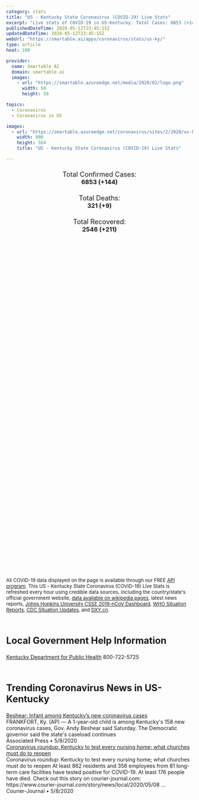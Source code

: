 ```yaml
---
category: stats
title: "US - Kentucky State Coronavirus (COVID-19) Live Stats"
excerpt: "Live stats of COVID-19 in US-Kentucky. Total Cases: 6853 (+144), Deaths: 321 (+9), Recoveries: 2546(+211)."
publishedDateTime: 2020-05-12T23:45:15Z
updatedDateTime: 2020-05-12T23:45:15Z
webUrl: "https://smartable.ai/apps/coronavirus/stats/us-ky/"
type: article
heat: 100

provider:
  name: Smartable AI
  domain: smartable.ai
  images:
    - url: "https://smartable.azureedge.net/media/2020/02/logo.png"
      width: 50
      height: 50

topics:
  - Coronavirus
  - Coronavirus in US

images:
  - url: "https://smartable.azureedge.net/coronavirus/sites/2/2020/us-ky.jpg"
    width: 900
    height: 564
    title: "US - Kentucky State Coronavirus (COVID-19) Live Stats"

---
```

<div class="total-stats" style="text-align: center;">
    <h3>
	    <div style="font-size: 18px; font-weight: 400;">Total Confirmed Cases:</div>
	    6853 (<span class='red'>+144</span>)
    </h3>
    <h3>
	    <div style="font-size: 18px; font-weight: 400;">Total Deaths:</div>
	    321 (<span class='red'>+9</span>)
    </h3>
    <h3>
	    <div style="font-size: 18px; font-weight: 400;">Total Recovered:</div>
	    2546 (<span class='green'>+211</span>)
    </h3>
</div>

<script type="text/javascript" src="https://www.gstatic.com/charts/loader.js"></script>

<div id="time_series_chart" style="width: 100%; height: 400px;"></div>
<script type="text/javascript">
  google.charts.load('current', {'packages':['corechart']});
  google.charts.setOnLoadCallback(drawChart);
  function drawChart() {
    var data = google.visualization.arrayToDataTable([
      ['Date', 'Total Cases', 'Total Deaths', 'Total Recovered'],
      ['1/22/2020', 0, 0, 0],['1/23/2020', 0, 0, 0],['1/24/2020', 0, 0, 0],['1/25/2020', 0, 0, 0],['1/26/2020', 0, 0, 0],['1/27/2020', 0, 0, 0],['1/28/2020', 0, 0, 0],['1/29/2020', 0, 0, 0],['1/30/2020', 0, 0, 0],['1/31/2020', 0, 0, 0],['2/1/2020', 0, 0, 0],['2/2/2020', 0, 0, 0],['2/3/2020', 0, 0, 0],['2/4/2020', 0, 0, 0],['2/5/2020', 0, 0, 0],['2/6/2020', 0, 0, 0],['2/7/2020', 0, 0, 0],['2/8/2020', 0, 0, 0],['2/9/2020', 0, 0, 0],['2/10/2020', 0, 0, 0],['2/11/2020', 0, 0, 0],['2/12/2020', 0, 0, 0],['2/13/2020', 0, 0, 0],['2/14/2020', 0, 0, 0],['2/15/2020', 0, 0, 0],['2/16/2020', 0, 0, 0],['2/17/2020', 0, 0, 0],['2/18/2020', 0, 0, 0],['2/19/2020', 0, 0, 0],['2/20/2020', 0, 0, 0],['2/21/2020', 0, 0, 0],['2/22/2020', 0, 0, 0],['2/23/2020', 0, 0, 0],['2/24/2020', 0, 0, 0],['2/25/2020', 0, 0, 0],['2/26/2020', 0, 0, 0],['2/27/2020', 0, 0, 0],['2/28/2020', 0, 0, 0],['2/29/2020', 0, 0, 0],['3/1/2020', 0, 0, 0],['3/2/2020', 0, 0, 0],['3/3/2020', 0, 0, 0],['3/4/2020', 0, 0, 0],['3/5/2020', 0, 0, 0],['3/6/2020', 1, 0, 0],['3/7/2020', 1, 0, 0],['3/8/2020', 1, 0, 0],['3/9/2020', 4, 0, 0],['3/10/2020', 5, 0, 0],['3/11/2020', 8, 0, 0],['3/12/2020', 11, 0, 0],['3/13/2020', 14, 0, 0],['3/14/2020', 20, 0, 0],['3/15/2020', 21, 0, 1],['3/16/2020', 25, 1, 1],['3/17/2020', 27, 1, 1],['3/18/2020', 35, 1, 1],['3/19/2020', 50, 2, 1],['3/20/2020', 64, 2, 1],['3/21/2020', 87, 3, 1],['3/22/2020', 103, 3, 1],['3/23/2020', 122, 4, 1],['3/24/2020', 161, 4, 1],['3/25/2020', 196, 5, 2],['3/26/2020', 246, 5, 2],['3/27/2020', 300, 7, 2],['3/28/2020', 380, 9, 2],['3/29/2020', 435, 9, 2],['3/30/2020', 474, 11, 2],['3/31/2020', 623, 18, 2],['4/1/2020', 678, 20, 64],['4/2/2020', 761, 31, 64],['4/3/2020', 815, 37, 64],['4/4/2020', 903, 40, 228],['4/5/2020', 939, 45, 306],['4/6/2020', 1009, 60, 306],['4/7/2020', 1150, 65, 306],['4/8/2020', 1342, 73, 306],['4/9/2020', 1453, 73, 306],['4/10/2020', 1694, 90, 306],['4/11/2020', 1841, 94, 306],['4/12/2020', 1993, 113, 306],['4/13/2020', 2048, 106, 306],['4/14/2020', 2210, 115, 653],['4/15/2020', 2210, 115, 800],['4/16/2020', 2435, 129, 956],['4/17/2020', 2522, 137, 956],['4/18/2020', 2699, 144, 979],['4/19/2020', 2960, 148, 1174],['4/20/2020', 3050, 154, 1174],['4/21/2020', 3192, 171, 1174],['4/22/2020', 3373, 185, 1174],['4/23/2020', 3481, 191, 1174],['4/24/2020', 3818, 203, 1174],['4/25/2020', 3905, 205, 1122],['4/26/2020', 4074, 211, 1122],['4/27/2020', 4146, 216, 1122],['4/28/2020', 4375, 227, 1122],['4/29/2020', 4539, 237, 1122],['4/30/2020', 4708, 242, 1122],['5/1/2020', 4785, 243, 1122],['5/2/2020', 4879, 250, 1122],['5/3/2020', 5130, 254, 1122],['5/4/2020', 5402, 263, 1122],['5/5/2020', 5822, 276, 1675],['5/6/2020', 5949, 283, 1675],['5/7/2020', 6130, 296, 2177],['5/8/2020', 6314, 301, 2266],['5/9/2020', 6462, 306, 2308],['5/10/2020', 6502, 307, 2308],['5/11/2020', 6709, 312, 2335],['5/12/2020', 6853, 321, 2546],
    ]);
    var options = {
      curveType: 'none',
      chartArea: {'width': '80%', 'height': '80%'},
      legend: { position: 'top' },
      lineWidth: 5,
      colors: ['#f60109', '#444444', '#81B71F']
    };
    var chart = new google.visualization.LineChart(document.getElementById('time_series_chart'));
    chart.draw(data, options);
  }
</script>

<div id="geo_chart" style="width: 100%; height: 500px;"></div>
<script type="text/javascript">
  google.charts.load('current', {
    'packages':['geochart'],
    'mapsApiKey': 'AIzaSyDk1HhVhLaveyKrUhhHZ5YwzIpEcbdal6U'
  });
  google.charts.setOnLoadCallback(drawRegionsMap);
  function drawRegionsMap() {
    var data = google.visualization.arrayToDataTable([
      ['LATITUDE', 'LONGITUDE', 'DESCRIPTION', 'Total Cases', 'Total Deaths'],
      [36.7493, -86.1966, "Allen", 29, 1],[38.0331, -84.9031, "Anderson", 9, 1],[37.0047, -85.9263, "Barren", 28, 0],[39.1067, -84.7277, "Boone", 232, 4],[38.2016, -84.2719, "Bourbon", 9, 1],[37.642, -84.7769, "Boyle", 19, 0],[38.6818, -84.0666, "Bracken", 10, 0],[37.5589, -83.3782, "Breathitt", 3, 0],[37.8312, -86.6304, "Breckinridge", 13, 0],[38.0562, -85.6847, "Bullitt", 83, 4],[37.2173, -86.7001, "Butler", 201, 6],[36.6145, -88.3206, "Calloway", 40, 1],[38.89, -84.2481, "Campbell", 118, 9],[38.6806, -85.193, "Carroll", 2, 0],[36.8792, -87.6638, "Christian", 95, 3],[38.0017, -84.1908, "Clark", 21, 0],[37.6831, -86.8698, "Daviess", 270, 6],[38.0606, -84.4803, "Fayette", 411, 10],[37.6119, -82.7291, "Floyd", 15, 0],[38.1924, -84.8643, "Franklin", 17, 0],[38.6415, -84.5675, "Grant", 31, 3],[37.4937, -86.2259, "Grayson", 98, 6],[37.8962, -86.7562, "Hancock", 6, 0],[37.813, -85.9827, "Hardin", 61, 2],[38.4333, -84.3542, "Harrison", 19, 0],[37.7553, -87.5327, "Henderson", 82, 3],[37.186, -87.4556, "Hopkins", 215, 27],[38.19264, -85.78323, "Jefferson", 1691, 112],[37.8299, -84.7096, "Jessamine", 47, 0],[38.9949, -84.6017, "Kenton", 401, 26],[37.5668, -85.7353, "Larue", 6, 0],[37.1209, -84.0804, "Laurel", 22, 2],[36.8394, -86.895, "Logan", 63, 2],[37.0759, -88.0769, "Lyon", 14, 3],[37.5904, -84.2898, "Madison", 34, 1],[37.8415, -82.4224, "Martin", 3, 0],[38.7563, -83.8845, "Mason", 7, 0],[37.0405, -88.5734, "McCracken", 72, 2],[36.6648, -84.4395, "McCreary", 13, 0],[37.6183, -87.3921, "McLean", 18, 1],[37.9542, -83.6226, "Menifee", 3, 0],[37.921, -84.8615, "Mercer", 11, 0],[37.997, -83.8926, "Montgomery", 12, 0],[37.0753, -86.9951, "Muhlenberg", 458, 6],[37.7838, -85.6803, "Nelson", 31, 0],[38.3162, -84.0334, "Nicholas", 1, 0],[38.3719, -85.604, "Oldham", 38, 0],[37.011, -84.653, "Pulaski", 44, 2],[38.2697, -84.6831, "Scott", 32, 0],[38.351, -85.1121, "Shelby", 52, 3],[36.7163, -86.5587, "Simpson", 32, 2],[38.117, -85.3722, "Spencer", 17, 0],[37.5466, -87.9878, "Union", 10, 0],[36.8421, -86.53, "Warren", 573, 2],[37.6922, -85.2193, "Washington", 5, 0],[36.8404, -84.8506, "Wayne", 9, 0],[37.5579, -87.4371, "Webster", 31, 0],[38.1543, -84.678, "Woodford", 19, 0],[37.4943, -85.1483, "Marion", 17, 0],[37.8475, -83.8572, "Powell", 1, 0],[36.8513, -88.3593, "Marshall", 34, 1],[38.4189, -82.6024, "Boyd", 33, 3],[37.1952, -86.2691, "Edmonson", 45, 6],[37.3446, -85.351, "Taylor", 9, 0],[38.6876, -83.4915, "Lewis", 6, 0],[38.1079, -82.6132, "Lawrence", 1, 0],[38.6708, -84.331, "Pendleton", 6, 0],[37.4027, -84.4144, "Rockcastle", 13, 0],[37.1037, -85.3073, "Adair", 88, 13],[37.1068, -87.8854, "Caldwell", 13, 0],[36.9211, -88.5226, "Graves", 149, 18],[38.3864, -85.2566, "Henry", 10, 0],[38.3033, -83.1695, "Carter", 6, 0],[37.3321, -88.0795, "Crittenden", 4, 1],[36.7906, -85.3674, "Cumberland", 5, 0],[38.5495, -82.7788, "Greenup", 13, 0],[37.8167, -82.8088, "Johnson", 5, 0],[37.346, -83.4696, "Perry", 16, 0],[37.6178, -82.1706, "Pike", 15, 2],[37.9745, -86.1107, "Meade", 18, 2],[36.6906, -85.1353, "Clinton", 3, 0],[38.1193, -83.6156, "Bath", 6, 1],[37.051, -85.0774, "Russell", 18, 4],[37.3359, -86.9909, "Ohio", 105, 0],[37.162, -83.3779, "Leslie", 5, 0],[36.7225, -87.2628, "Todd", 15, 0],[37.3255, -83.9622, "Jackson", 60, 12],[36.6402, -85.7963, "Monroe", 6, 0],[37.0513, -89.0446, "Ballard", 10, 0],[37.3265, -85.543, "Green", 1, 0],[37.2535, -85.7896, "Hart", 11, 0],[37.1508, -82.667, "Letcher", 3, 0],[36.6781, -84.1284, "Whitley", 12, 0],[38.5953, -85.3175, "Trimble", 3, 0],[38.4278, -83.8618, "Fleming", 2, 0],[38.7252, -84.8238, "Gallatin", 1, 0],[37.335, -82.9819, "Knott", 4, 0],[36.8667, -83.8849, "Knox", 8, 0],[37.4531, -84.7578, "Lincoln", 6, 1],[38.152, -83.5043, "Rowan", 6, 0],[36.8696, -87.8048, "Trigg", 9, 0],[37.4719, -83.6826, "Owsley", 3, 0],[37.892, -83.4445, "Morgan", 1, 0],[37.3206, -84.9285, "Casey", 1, 0],[37.6152, -84.5817, "Garrard", 3, 0],[37.2456, -88.3589, "Livingston", 6, 0],[37.2701, -83.6496, "Clay", 2, 0],[36.5145, -88.8819, "Fulton", 2, 0],[36.7596, -89.102, "Hickman", 5, 0],[36.9081, -88.8867, "Carlisle", 3, 1],[38.4965261, -84.8150781, "Owen", 1, 0],[37.0032438, -85.643487, "Metcalfe", 2, 0],[37.6975384, -83.9744262, "Estill", 1, 0],[36.8890304, -83.2077645, "Harlan", 1, 0],
    ]);
    var options = {
      backgroundColor: {fill:'transparent',stroke:'#FFF' ,strokeWidth:0 }, 
      displayMode: 'markers',
      region: 'US-KY', 
      resolution: 'metros',
      colorAxis: {colors: ['#F27D81', '#f60109']},
      sizeAxis: {minSize:3,  maxSize:12},
    };
    var chart = new google.visualization.GeoChart(document.getElementById('geo_chart'));
    chart.draw(data, options);
  };
</script>

<div id="geo_table"></div>
<script type="text/javascript">
  google.charts.load('current', {'packages':['table']});
  google.charts.setOnLoadCallback(drawTable);
  function drawTable() {
    var data = new google.visualization.DataTable();
    data.addColumn('string', 'Location');
    data.addColumn('number', 'Total Cases');
    data.addColumn('number', 'New Cases');
    data.addColumn('number', 'Active Cases');
    data.addColumn('number', 'Total Deaths');
    data.addColumn('number', 'New Deaths');
    data.addColumn('number', 'Total Recovered');
    data.addRows([
      [{v:"Allen", f:"Allen"}, 29, 0, 28, 1, 0, 0],[{v:"Anderson", f:"Anderson"}, 9, 0, 8, 1, 0, 0],[{v:"Barren", f:"Barren"}, 28, 0, 28, 0, 0, 0],[{v:"Boone", f:"Boone"}, 232, 0, 228, 4, 0, 0],[{v:"Bourbon", f:"Bourbon"}, 9, 0, 8, 1, 0, 0],[{v:"Boyle", f:"Boyle"}, 19, 0, 19, 0, 0, 0],[{v:"Bracken", f:"Bracken"}, 10, 0, 10, 0, 0, 0],[{v:"Breathitt", f:"Breathitt"}, 3, 0, 3, 0, 0, 0],[{v:"Breckinridge", f:"Breckinridge"}, 13, 0, 13, 0, 0, 0],[{v:"Bullitt", f:"Bullitt"}, 83, 0, 79, 4, 0, 0],[{v:"Butler", f:"Butler"}, 201, 0, 195, 6, 0, 0],[{v:"Calloway", f:"Calloway"}, 40, 0, 39, 1, 0, 0],[{v:"Campbell", f:"Campbell"}, 118, 0, 109, 9, 0, 0],[{v:"Carroll", f:"Carroll"}, 2, 0, 2, 0, 0, 0],[{v:"Christian", f:"Christian"}, 95, 0, 92, 3, 0, 0],[{v:"Clark", f:"Clark"}, 21, 0, 21, 0, 0, 0],[{v:"Daviess", f:"Daviess"}, 270, 0, 225, 6, 0, 39],[{v:"Fayette", f:"Fayette"}, 411, 19, 269, 10, 1, 132],[{v:"Floyd", f:"Floyd"}, 15, 0, 15, 0, 0, 0],[{v:"Franklin", f:"Franklin"}, 17, 0, 17, 0, 0, 0],[{v:"Grant", f:"Grant"}, 31, 0, 28, 3, 0, 0],[{v:"Grayson", f:"Grayson"}, 98, 0, 92, 6, 0, 0],[{v:"Hancock", f:"Hancock"}, 6, 0, 5, 0, 0, 1],[{v:"Hardin", f:"Hardin"}, 61, 0, 59, 2, 0, 0],[{v:"Harrison", f:"Harrison"}, 19, 0, 19, 0, 0, 0],[{v:"Henderson", f:"Henderson"}, 82, 0, 69, 3, 1, 10],[{v:"Hopkins", f:"Hopkins"}, 215, 1, 188, 27, 2, 0],[{v:"Jefferson", f:"Jefferson"}, 1691, 0, 1579, 112, 0, 0],[{v:"Jessamine", f:"Jessamine"}, 47, 0, 47, 0, 0, 0],[{v:"Kenton", f:"Kenton"}, 401, 0, 375, 26, 0, 0],[{v:"Larue", f:"Larue"}, 6, 0, 6, 0, 0, 0],[{v:"Laurel", f:"Laurel"}, 22, 0, 20, 2, 0, 0],[{v:"Logan", f:"Logan"}, 63, 6, 61, 2, 0, 0],[{v:"Lyon", f:"Lyon"}, 14, 0, 11, 3, 0, 0],[{v:"Madison", f:"Madison"}, 34, 0, 33, 1, 0, 0],[{v:"Martin", f:"Martin"}, 3, 0, 3, 0, 0, 0],[{v:"Mason", f:"Mason"}, 7, 0, 7, 0, 0, 0],[{v:"McCracken", f:"McCracken"}, 72, 0, 70, 2, 0, 0],[{v:"McCreary", f:"McCreary"}, 13, 0, 13, 0, 0, 0],[{v:"McLean", f:"McLean"}, 18, 0, 15, 1, 0, 2],[{v:"Menifee", f:"Menifee"}, 3, 0, 3, 0, 0, 0],[{v:"Mercer", f:"Mercer"}, 11, 0, 11, 0, 0, 0],[{v:"Montgomery", f:"Montgomery"}, 12, 0, 11, 0, 0, 1],[{v:"Muhlenberg", f:"Muhlenberg"}, 458, 0, 452, 6, 0, 0],[{v:"Nelson", f:"Nelson"}, 31, 0, 31, 0, 0, 0],[{v:"Nicholas", f:"Nicholas"}, 1, 0, 1, 0, 0, 0],[{v:"Oldham", f:"Oldham"}, 38, 0, 38, 0, 0, 0],[{v:"Pulaski", f:"Pulaski"}, 44, 0, 42, 2, 0, 0],[{v:"Scott", f:"Scott"}, 32, 0, 32, 0, 0, 0],[{v:"Shelby", f:"Shelby"}, 52, 0, 49, 3, 0, 0],[{v:"Simpson", f:"Simpson"}, 32, 0, 30, 2, 0, 0],[{v:"Spencer", f:"Spencer"}, 17, 0, 17, 0, 0, 0],[{v:"Union", f:"Union"}, 10, 0, 8, 0, 0, 2],[{v:"Warren", f:"Warren"}, 573, 0, 571, 2, 0, 0],[{v:"Washington", f:"Washington"}, 5, 0, 5, 0, 0, 0],[{v:"Wayne", f:"Wayne"}, 9, 0, 9, 0, 0, 0],[{v:"Webster", f:"Webster"}, 31, 0, 31, 0, 0, 0],[{v:"Woodford", f:"Woodford"}, 19, 0, 19, 0, 0, 0],[{v:"Marion", f:"Marion"}, 17, 0, 17, 0, 0, 0],[{v:"Powell", f:"Powell"}, 1, 0, 1, 0, 0, 0],[{v:"Marshall", f:"Marshall"}, 34, 0, 33, 1, 0, 0],[{v:"Boyd", f:"Boyd"}, 33, 0, 30, 3, 0, 0],[{v:"Edmonson", f:"Edmonson"}, 45, 0, 39, 6, 0, 0],[{v:"Taylor", f:"Taylor"}, 9, 0, 9, 0, 0, 0],[{v:"Lewis", f:"Lewis"}, 6, 0, 6, 0, 0, 0],[{v:"Lawrence", f:"Lawrence"}, 1, 0, 1, 0, 0, 0],[{v:"Pendleton", f:"Pendleton"}, 6, 0, 6, 0, 0, 0],[{v:"Rockcastle", f:"Rockcastle"}, 13, 0, 13, 0, 0, 0],[{v:"Adair", f:"Adair"}, 88, 0, 75, 13, 0, 0],[{v:"Caldwell", f:"Caldwell"}, 13, 0, 13, 0, 0, 0],[{v:"Graves", f:"Graves"}, 149, 0, 131, 18, 0, 0],[{v:"Henry", f:"Henry"}, 10, 0, 10, 0, 0, 0],[{v:"Carter", f:"Carter"}, 6, 0, 6, 0, 0, 0],[{v:"Crittenden", f:"Crittenden"}, 4, 0, 3, 1, 0, 0],[{v:"Cumberland", f:"Cumberland"}, 5, 0, 5, 0, 0, 0],[{v:"Greenup", f:"Greenup"}, 13, 0, 13, 0, 0, 0],[{v:"Johnson", f:"Johnson"}, 5, 0, 5, 0, 0, 0],[{v:"Perry", f:"Perry"}, 16, 0, 16, 0, 0, 0],[{v:"Pike", f:"Pike"}, 15, 0, 13, 2, 0, 0],[{v:"Meade", f:"Meade"}, 18, 0, 16, 2, 0, 0],[{v:"Clinton", f:"Clinton"}, 3, 0, 3, 0, 0, 0],[{v:"Bath", f:"Bath"}, 6, 0, 5, 1, 0, 0],[{v:"Russell", f:"Russell"}, 18, 0, 14, 4, 0, 0],[{v:"Ohio", f:"Ohio"}, 105, 3, 103, 0, 0, 2],[{v:"Leslie", f:"Leslie"}, 5, 0, 5, 0, 0, 0],[{v:"Todd", f:"Todd"}, 15, 0, 15, 0, 0, 0],[{v:"Jackson", f:"Jackson"}, 60, 0, 48, 12, 0, 0],[{v:"Monroe", f:"Monroe"}, 6, 0, 6, 0, 0, 0],[{v:"Ballard", f:"Ballard"}, 10, 0, 10, 0, 0, 0],[{v:"Green", f:"Green"}, 1, 0, 1, 0, 0, 0],[{v:"Hart", f:"Hart"}, 11, 0, 11, 0, 0, 0],[{v:"Letcher", f:"Letcher"}, 3, 0, 3, 0, 0, 0],[{v:"Whitley", f:"Whitley"}, 12, 0, 12, 0, 0, 0],[{v:"Trimble", f:"Trimble"}, 3, 0, 3, 0, 0, 0],[{v:"Fleming", f:"Fleming"}, 2, 0, 2, 0, 0, 0],[{v:"Gallatin", f:"Gallatin"}, 1, 0, 1, 0, 0, 0],[{v:"Knott", f:"Knott"}, 4, 0, 4, 0, 0, 0],[{v:"Knox", f:"Knox"}, 8, 0, 8, 0, 0, 0],[{v:"Lincoln", f:"Lincoln"}, 6, 0, 5, 1, 0, 0],[{v:"Rowan", f:"Rowan"}, 6, 0, 6, 0, 0, 0],[{v:"Trigg", f:"Trigg"}, 9, 0, 9, 0, 0, 0],[{v:"Owsley", f:"Owsley"}, 3, 0, 3, 0, 0, 0],[{v:"Morgan", f:"Morgan"}, 1, 0, 1, 0, 0, 0],[{v:"Casey", f:"Casey"}, 1, 0, 1, 0, 0, 0],[{v:"Garrard", f:"Garrard"}, 3, 0, 3, 0, 0, 0],[{v:"Livingston", f:"Livingston"}, 6, 0, 6, 0, 0, 0],[{v:"Clay", f:"Clay"}, 2, 0, 2, 0, 0, 0],[{v:"Fulton", f:"Fulton"}, 2, 0, 2, 0, 0, 0],[{v:"Hickman", f:"Hickman"}, 5, 0, 5, 0, 0, 0],[{v:"Carlisle", f:"Carlisle"}, 3, 0, 2, 1, 0, 0],[{v:"Owen", f:"Owen"}, 1, 0, 1, 0, 0, 0],[{v:"Metcalfe", f:"Metcalfe"}, 2, 0, 2, 0, 0, 0],[{v:"Estill", f:"Estill"}, 1, 0, 1, 0, 0, 0],[{v:"Harlan", f:"Harlan"}, 1, 0, 1, 0, 0, 0],
    ]);
    data.setProperty(0, 0, 'style', 'min-width:100px');
    var table = new google.visualization.Table(document.getElementById('geo_table'));
    table.draw(data, {allowHtml: true, sortColumn: 2, sortAscending: false, width: '660px', height: '100%'});
  }
</script>

<span style="font-size: 13px">All COVID-19 data displayed on the page is available through our FREE <a href="https://developer.smartable.ai">API program</a>. This US - Kentucky State Coronavirus (COVID-19) Live Stats is refreshed every hour using credible data sources, including the country/state's official government website, <a href="https://en.wikipedia.org/wiki/2019%E2%80%9320_coronavirus_pandemic" target="_blank">data available on wikipedia pages</a>, latest news reports, <a href="https://systems.jhu.edu/research/public-health/ncov/" target="_blank">Johns Hopkins University CSSE 2019-nCoV Dashboard</a>, <a href="https://www.who.int/emergencies/diseases/novel-coronavirus-2019/situation-reports" target="_blank">WHO Situation Reports</a>, <a href="https://www.cdc.gov/coronavirus/2019-ncov/index.html" target="_blank">CDC Situation Updates</a>, and <a href="https://ncov.dxy.cn/ncovh5/view/pneumonia" target="_blank">DXY.cn</a>.</span>

<h2 id="news" class="center" style="margin-top: 60px; font-size: 25px;">Local Government Help Information</h2>
<div class="info center">
<a href="https://chfs.ky.gov/agencies/dph/Pages/covid19.aspx" target="_blank">Kentucky Department for Public Health</a> 800-722-5725
</div>
<h2 id="news" class="center" style="margin-top: 60px; font-size: 25px;">Trending Coronavirus News in US-Kentucky</h2>
<div class="row">
<div class="col-md-6 col-sm-12">
  <div class="content-card">
	<a href="https://apnews.com/065083df159ef7f85df41a0b6f3a4fea"><div class="card-image" style="background-image: url(https://storage.googleapis.com/afs-prod/media/6f4820446786468f83ebd4fb8715e2a0/3000.jpeg)"></div></a>
	<div class="content">
		<div class="card-title"><a href="https://apnews.com/065083df159ef7f85df41a0b6f3a4fea">Beshear: Infant among Kentucky’s new coronavirus cases</a></div>
		<div class="card-excerpt">FRANKFORT, Ky. (AP) — A 1-year-old child is among Kentucky's 158 new coronavirus cases, Gov. Andy Beshear said Saturday. The Democratic governor said the state's caseload continues</div>
		<div class="card-meta">
			<span class="card-provider">Associated Press</span> • <span class="card-date">5/9/2020</span>
		</div>
	</div>
  </div>
</div>
<div class="col-md-6 col-sm-12">
  <div class="content-card">
	<a href="https://www.courier-journal.com/story/news/local/2020/05/08/coronavirus-kentucky-state-test-every-nursing-home/3097622001/"><div class="card-image" style="background-image: url(https://www.gannett-cdn.com/presto/2020/03/30/PLOU/deb2a1c1-383b-47aa-b025-e6d51e7addff-CovidScenesMonday_11.JPG?auto=webp&crop=3491,1964,x0,y417&format=pjpg&width=1200)"></div></a>
	<div class="content">
		<div class="card-title"><a href="https://www.courier-journal.com/story/news/local/2020/05/08/coronavirus-kentucky-state-test-every-nursing-home/3097622001/">Coronavirus roundup: Kentucky to test every nursing home; what churches must do to reopen</a></div>
		<div class="card-excerpt">Coronavirus roundup: Kentucky to test every nursing home; what churches must do to reopen At least 862 residents and 356 employees from 81 long-term care facilities have tested positive for COVID-19. At least 176 people have died. Check out this story on courier-journal.com: https://www.courier-journal.com/story/news/local/2020/05/08 ...</div>
		<div class="card-meta">
			<span class="card-provider">Courier-Journal</span> • <span class="card-date">5/8/2020</span>
		</div>
	</div>
  </div>
</div>

</div>

